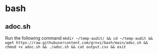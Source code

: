# bash

## adoc.sh
Run the following command 
``` mkdir ~/temp-audit/ && cd ~/temp-audit && wget https://raw.githubusercontent.com/grnxi/bash/main/adoc.sh && chmod +x adoc.sh && ./adoc.sh && cat output.csv && exit ```

